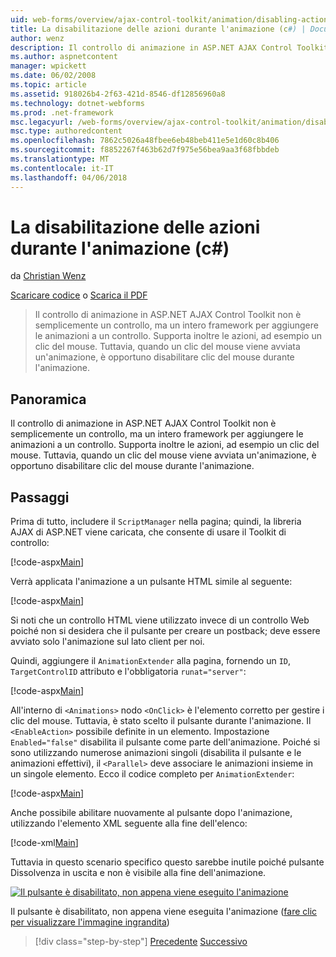 ```yaml
---
uid: web-forms/overview/ajax-control-toolkit/animation/disabling-actions-during-animation-cs
title: La disabilitazione delle azioni durante l'animazione (c#) | Documenti Microsoft
author: wenz
description: Il controllo di animazione in ASP.NET AJAX Control Toolkit non è semplicemente un controllo, ma un intero framework per aggiungere le animazioni a un controllo. Supporta inoltre l'azione...
ms.author: aspnetcontent
manager: wpickett
ms.date: 06/02/2008
ms.topic: article
ms.assetid: 918026b4-2f63-421d-8546-df12856960a8
ms.technology: dotnet-webforms
ms.prod: .net-framework
msc.legacyurl: /web-forms/overview/ajax-control-toolkit/animation/disabling-actions-during-animation-cs
msc.type: authoredcontent
ms.openlocfilehash: 7862c5026a48fbee6eb48beb411e5e1d60c8b406
ms.sourcegitcommit: f8852267f463b62d7f975e56bea9aa3f68fbbdeb
ms.translationtype: MT
ms.contentlocale: it-IT
ms.lasthandoff: 04/06/2018
---
```

<a name="disabling-actions-during-animation-c"></a>La disabilitazione delle azioni durante l'animazione (c#)
====================
da [Christian Wenz](https://github.com/wenz)

[Scaricare codice](http://download.microsoft.com/download/f/9/a/f9a26acd-8df4-4484-8a18-199e4598f411/Animation7.cs.zip) o [Scarica il PDF](http://download.microsoft.com/download/6/7/1/6718d452-ff89-4d3f-a90e-c74ec2d636a3/animation7CS.pdf)

> Il controllo di animazione in ASP.NET AJAX Control Toolkit non è semplicemente un controllo, ma un intero framework per aggiungere le animazioni a un controllo. Supporta inoltre le azioni, ad esempio un clic del mouse. Tuttavia, quando un clic del mouse viene avviata un'animazione, è opportuno disabilitare clic del mouse durante l'animazione.


## <a name="overview"></a>Panoramica

Il controllo di animazione in ASP.NET AJAX Control Toolkit non è semplicemente un controllo, ma un intero framework per aggiungere le animazioni a un controllo. Supporta inoltre le azioni, ad esempio un clic del mouse. Tuttavia, quando un clic del mouse viene avviata un'animazione, è opportuno disabilitare clic del mouse durante l'animazione.

## <a name="steps"></a>Passaggi

Prima di tutto, includere il `ScriptManager` nella pagina; quindi, la libreria AJAX di ASP.NET viene caricata, che consente di usare il Toolkit di controllo:

[!code-aspx[Main](disabling-actions-during-animation-cs/samples/sample1.aspx)]

Verrà applicata l'animazione a un pulsante HTML simile al seguente:

[!code-aspx[Main](disabling-actions-during-animation-cs/samples/sample2.aspx)]

Si noti che un controllo HTML viene utilizzato invece di un controllo Web poiché non si desidera che il pulsante per creare un postback; deve essere avviato solo l'animazione sul lato client per noi.

Quindi, aggiungere il `AnimationExtender` alla pagina, fornendo un `ID`, `TargetControlID` attributo e l'obbligatoria `runat="server"`:

[!code-aspx[Main](disabling-actions-during-animation-cs/samples/sample3.aspx)]

All'interno di `<Animations>` nodo `<OnClick>` è l'elemento corretto per gestire i clic del mouse. Tuttavia, è stato scelto il pulsante durante l'animazione. Il `<EnableAction>` possibile definite in un elemento. Impostazione `Enabled="false"` disabilita il pulsante come parte dell'animazione. Poiché si sono utilizzando numerose animazioni singoli (disabilita il pulsante e le animazioni effettivi), il `<Parallel>` deve associare le animazioni insieme in un singole elemento. Ecco il codice completo per `AnimationExtender`:

[!code-aspx[Main](disabling-actions-during-animation-cs/samples/sample4.aspx)]

Anche possibile abilitare nuovamente al pulsante dopo l'animazione, utilizzando l'elemento XML seguente alla fine dell'elenco:

[!code-xml[Main](disabling-actions-during-animation-cs/samples/sample5.xml)]

Tuttavia in questo scenario specifico questo sarebbe inutile poiché pulsante Dissolvenza in uscita e non è visibile alla fine dell'animazione.


[![Il pulsante è disabilitato, non appena viene eseguito l'animazione](disabling-actions-during-animation-cs/_static/image2.png)](disabling-actions-during-animation-cs/_static/image1.png)

Il pulsante è disabilitato, non appena viene eseguita l'animazione ([fare clic per visualizzare l'immagine ingrandita](disabling-actions-during-animation-cs/_static/image3.png))

> [!div class="step-by-step"]
> [Precedente](animating-in-response-to-user-interaction-cs.md)
> [Successivo](triggering-an-animation-in-another-control-cs.md)
